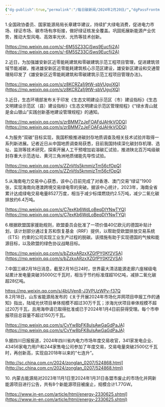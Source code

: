 ```yaml
---
{"dg-publish":true,"permalink":"/每日碳新闻/2024年2月20日/","dgPassFrontmatter":true}
---
```



1.全国政协委员、国家能源局局长章建华建议，持续扩大绿电消费，促进电力市场、绿证市场、碳市场有序衔接，做好绿证核发全覆盖。巩固拓展新能源产业优势，推动大型风电、高效率光伏、光热等技术创新。

[https://mp.weixin.qq.com/s/-6M5SZ33CiSws9Eucfii2A](https://mp.weixin.qq.com/s/-6M5SZ33CiSws9Eucfii2A)

2.近日，为加强雄安新区近零能耗建筑和零碳建筑示范工程项目管理，促进建筑领域节能减碳，推进雄安新区近零能耗建筑核心示范区建设，雄安新区建设和交通管理局印发了《雄安新区近零能耗建筑和零碳建筑示范工程项目管理办法》。

[https://mp.weixin.qq.com/s/z8KCRZa1j9tW-sbVUgvjXQ](https://mp.weixin.qq.com/s/z8KCRZa1j9tW-sbVUgvjXQ)

3.近日，生态环境部发布关于印发《生态文明建设示范区（市）建设指标》《生态文明建设示范区（县）建设指标》《生态文明建设示范区管理规程》《“绿水青山就是金山银山”实践创新基地建设管理规程》的通知。

[https://mp.weixin.qq.com/s/zrBMM7zJeFOAFdJAHkVODQ](https://mp.weixin.qq.com/s/zrBMM7zJeFOAFdJAHkVODQ)

4.为服务“双碳”目标实现，我国积极推进碳封存地质调查及相关技术试验并取得一系列新进展。记者近日从中国地质调查局获悉，目前我国持续深化碳封存机理、选址、监测等技术研究，探索开展人工干预增加岩溶碳汇试验，推进陕北百万吨级碳封存重大示范选址、黄河三角洲地质储能先导性试验。

[https://mp.weixin.qq.com/s/ZZnVtIs5kmmizTm56cfOpQ](https://mp.weixin.qq.com/s/ZZnVtIs5kmmizTm56cfOpQ)

5.从海南电力交易中心获悉，该中心日前完成了对香港、澳门交易“绿证”1900张，实现海南向港澳跨境交易绿电零的突破。据该中心统计，2023年，海南全省累计达成绿电交易电量8527万度，相当于减少标煤燃烧约2.5万吨，减少二氧化碳排放约6.4万吨。

[https://mp.weixin.qq.com/s/C7exKb6WdLoBeqDIYNwTYQ](https://mp.weixin.qq.com/s/C7exKb6WdLoBeqDIYNwTYQ)

6.根据欧盟国家援助规则，欧盟委员会批准了一项价值40亿欧元的德国补贴计划，该计划部分通过复苏和恢复基金（RRF）提供，以帮助受欧盟排放交易系统（ETS）约束的公司实现工业生产过程的脱碳。该措施有助于实现德国的气候和能源目标，以及欧盟的绿色协议战略目标。

[https://mp.weixin.qq.com/s/bZzkxARzxXZGfPY0Kf2VSA](https://mp.weixin.qq.com/s/bZzkxARzxXZGfPY0Kf2VSA)

7.中国三峡2月18日消息，截至2月16日24时，世界最大清洁能源走廊六座梯级电站累计发电量突破35000亿千瓦时，相当于节约标准煤超10亿吨，减排二氧化碳超28亿吨。

[https://mp.weixin.qq.com/s/4bUVen8-J3VPUzWPv-f37Q  
](https://mp.weixin.qq.com/s/4bUVen8-J3VPUzWPv-f37Q)8.2月18日，山东省能源局发布的《关于开展2024年市场化并网项目申报工作的通知》指出，陆域光伏项目单体规模不超过30万千瓦；涉海光伏项目单体规模不超过20万千瓦，且用海申请已取得批准或已于2024年1月4日前获得受理。每个市申报项目总容量不超过150万千瓦。

[https://mp.weixin.qq.com/s/CvYw8bFK8ulsAwGaGdPaJA](https://mp.weixin.qq.com/s/CvYw8bFK8ulsAwGaGdPaJA)

9.据四川日报报道，2024年四川省内电力市场年度交易收官，341家发电企业、43456家电力用户和244家售电公司参加了年度交易，交易电量突破2500亿千瓦时，再创新高，实现自2018年以来的“七连升”。

[http://sc.china.com.cn/2024/zonglan_0207/524868.html](http://sc.china.com.cn/2024/zonglan_0207/524868.html)

10. 内蒙古能源局对2023年11月1日至2024年1月31日各盟市废止的市场化并网新能源项目进行公告，共有8个新能源项目被废止，规模合计1.77GW。

[https://www.in-en.com/article/html/energy-2330625.shtml](https://www.in-en.com/article/html/energy-2330625.shtml)